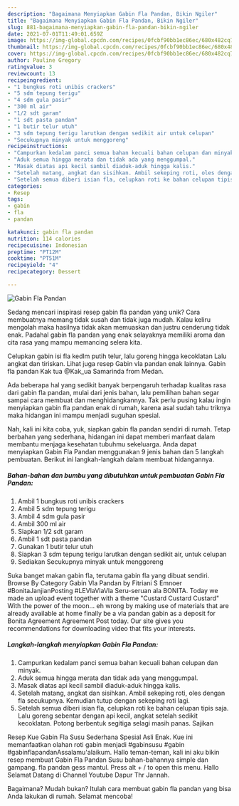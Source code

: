 ```yaml
---
description: "Bagaimana Menyiapkan Gabin Fla Pandan, Bikin Ngiler"
title: "Bagaimana Menyiapkan Gabin Fla Pandan, Bikin Ngiler"
slug: 881-bagaimana-menyiapkan-gabin-fla-pandan-bikin-ngiler
date: 2021-07-01T11:49:01.659Z
image: https://img-global.cpcdn.com/recipes/0fcbf90bb1ec86ec/680x482cq70/gabin-fla-pandan-foto-resep-utama.jpg
thumbnail: https://img-global.cpcdn.com/recipes/0fcbf90bb1ec86ec/680x482cq70/gabin-fla-pandan-foto-resep-utama.jpg
cover: https://img-global.cpcdn.com/recipes/0fcbf90bb1ec86ec/680x482cq70/gabin-fla-pandan-foto-resep-utama.jpg
author: Pauline Gregory
ratingvalue: 3
reviewcount: 13
recipeingredient:
- "1 bungkus roti unibis crackers"
- "5 sdm tepung terigu"
- "4 sdm gula pasir"
- "300 ml air"
- "1/2 sdt garam"
- "1 sdt pasta pandan"
- "1 butir telur utuh"
- "3 sdm tepung terigu larutkan dengan sedikit air untuk celupan"
- "Secukupnya minyak untuk menggoreng"
recipeinstructions:
- "Campurkan kedalam panci semua bahan kecuali bahan celupan dan minyak."
- "Aduk semua hingga merata dan tidak ada yang menggumpal."
- "Masak diatas api kecil sambil diaduk-aduk hingga kalis."
- "Setelah matang, angkat dan sisihkan. Ambil sekeping roti, oles dengan fla secukupnya. Kemudian tutup dengan sekeping roti lagi."
- "Setelah semua diberi isian fla, celupkan roti ke bahan celupan tipis saja. Lalu goreng sebentar dengan api kecil, angkat setelah sedikit kecoklatan. Potong berbentuk segitiga selagi masih panas. Sajikan"
categories:
- Resep
tags:
- gabin
- fla
- pandan

katakunci: gabin fla pandan 
nutrition: 114 calories
recipecuisine: Indonesian
preptime: "PT12M"
cooktime: "PT51M"
recipeyield: "4"
recipecategory: Dessert

---
```



![Gabin Fla Pandan](https://img-global.cpcdn.com/recipes/0fcbf90bb1ec86ec/680x482cq70/gabin-fla-pandan-foto-resep-utama.jpg)

Sedang mencari inspirasi resep gabin fla pandan yang unik? Cara membuatnya memang tidak susah dan tidak juga mudah. Kalau keliru mengolah maka hasilnya tidak akan memuaskan dan justru cenderung tidak enak. Padahal gabin fla pandan yang enak selayaknya memiliki aroma dan cita rasa yang mampu memancing selera kita.

Celupkan gabin isi fla kedlm putih telur, lalu goreng hingga kecoklatan Lalu angkat dan tiriskan. Lihat juga resep Gabin vla pandan enak lainnya. Gabin fla pandan Kak tua @Kak_ua Samarinda from Medan.

Ada beberapa hal yang sedikit banyak berpengaruh terhadap kualitas rasa dari gabin fla pandan, mulai dari jenis bahan, lalu pemilihan bahan segar sampai cara membuat dan menghidangkannya. Tak perlu pusing kalau ingin menyiapkan gabin fla pandan enak di rumah, karena asal sudah tahu triknya maka hidangan ini mampu menjadi suguhan spesial.


Nah, kali ini kita coba, yuk, siapkan gabin fla pandan sendiri di rumah. Tetap berbahan yang sederhana, hidangan ini dapat memberi manfaat dalam membantu menjaga kesehatan tubuhmu sekeluarga. Anda dapat menyiapkan Gabin Fla Pandan menggunakan 9 jenis bahan dan 5 langkah pembuatan. Berikut ini langkah-langkah dalam membuat hidangannya.

<!--inarticleads1-->

##### Bahan-bahan dan bumbu yang dibutuhkan untuk pembuatan Gabin Fla Pandan:

1. Ambil 1 bungkus roti unibis crackers
1. Ambil 5 sdm tepung terigu
1. Ambil 4 sdm gula pasir
1. Ambil 300 ml air
1. Siapkan 1/2 sdt garam
1. Ambil 1 sdt pasta pandan
1. Gunakan 1 butir telur utuh
1. Siapkan 3 sdm tepung terigu larutkan dengan sedikit air, untuk celupan
1. Sediakan Secukupnya minyak untuk menggoreng


Suka banget makan gabin fla, terutama gabin fla yang dibuat sendiri. Browse By Category Gabin Vla Pandan by Fitriani S Emnoer #BonitaJanjianPosting #LEVlaVlaVla Seru-seruan ala BONITA. Today we made an upload event together with a theme &#34;Custard Custard Custard&#34; With the power of the moon… eh wrong by making use of materials that are already available at home finally be a vla pandan gabin as a deposit for Bonita Agreement Agreement Post today. Our site gives you recommendations for downloading video that fits your interests. 

<!--inarticleads2-->

##### Langkah-langkah menyiapkan Gabin Fla Pandan:

1. Campurkan kedalam panci semua bahan kecuali bahan celupan dan minyak.
1. Aduk semua hingga merata dan tidak ada yang menggumpal.
1. Masak diatas api kecil sambil diaduk-aduk hingga kalis.
1. Setelah matang, angkat dan sisihkan. Ambil sekeping roti, oles dengan fla secukupnya. Kemudian tutup dengan sekeping roti lagi.
1. Setelah semua diberi isian fla, celupkan roti ke bahan celupan tipis saja. Lalu goreng sebentar dengan api kecil, angkat setelah sedikit kecoklatan. Potong berbentuk segitiga selagi masih panas. Sajikan


Resep Kue Gabin Fla Susu Sederhana Spesial Asli Enak. Kue ini memanfaatkan olahan roti gabin menjadi #gabinsusu #gabin #gabinflapandanAssalamu&#39;alaikum. Hallo teman-teman, kali ini aku bikin resep membuat Gabin Fla Pandan Susu bahan-bahannya simple dan gampang. fla pandan gess mantul. Press alt + / to open this menu. Hallo Selamat Datang di Channel Youtube Dapur Thr Jannah. 

Bagaimana? Mudah bukan? Itulah cara membuat gabin fla pandan yang bisa Anda lakukan di rumah. Selamat mencoba!
